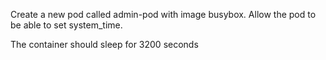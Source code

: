 Create a new pod called admin-pod with image busybox. Allow the pod to be able to set system_time.

The container should sleep for 3200 seconds

